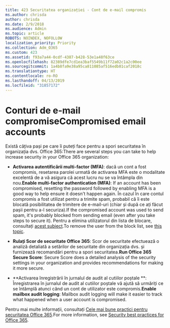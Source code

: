```yaml
---
title: 423 Securitatea organizației - Cont de e-mail compromis
ms.author: chrisda
author: chrisda
ms.date: 2/9/2018
ms.audience: Admin
ms.topic: article
ROBOTS: NOINDEX, NOFOLLOW
localization_priority: Priority
ms.collection: Adm_O365
ms.custom: 423
ms.assetid: f93a7a44-0cdf-4387-b428-53e1a48f63ce
ms.openlocfilehash: 82389dfe7cd1ea3baf5549b11f72a02c1a2c00ee
ms.sourcegitcommit: 1a4b8fa9e38a95ca811085af516edb81caf2018c
ms.translationtype: HT
ms.contentlocale: ro-RO
ms.lasthandoff: 04/13/2019
ms.locfileid: "31857172"
---
```

# <a name="compromised-email-accounts"></a><span data-ttu-id="dee90-102">Conturi de e-mail compromise</span><span class="sxs-lookup"><span data-stu-id="dee90-102">Compromised email accounts</span></span>

<span data-ttu-id="dee90-103">Există câțiva pași pe care îi puteți face pentru a spori securitatea în organizația dvs. Office 365:</span><span class="sxs-lookup"><span data-stu-id="dee90-103">There are several steps you can take to help increase security in your Office 365 organization:</span></span>

- <span data-ttu-id="dee90-104">**Activarea autentificării multi-factor (MFA)**: dacă un cont a fost compromis, resetarea parolei urmată de activarea MFA este o modalitate excelentă de a vă asigura că acest lucru nu se va întâmpla din nou.</span><span class="sxs-lookup"><span data-stu-id="dee90-104">**Enable multi-factor authentication (MFA)**: If an account has been compromised, resetting the password followed by enabling MFA is a good way to help ensure it doesn't happen again.</span></span> <span data-ttu-id="dee90-105">În cazul în care contul compromis a fost utilizat pentru a trimite spam, probabil că îi este blocată posibilitatea de trimitere de e-mail-uri (chiar și după ce ați făcut pașii pentru a-l securiza).</span><span class="sxs-lookup"><span data-stu-id="dee90-105">If the compromised account was used to send spam, it's probably blocked from sending email (even after you take steps to secure it).</span></span> <span data-ttu-id="dee90-106">Pentru a elimina utilizatorul din lista de blocare, consultați [acest subiect](https://technet.microsoft.com/library/ms.exch.eac.actioncenter.aspx).</span><span class="sxs-lookup"><span data-stu-id="dee90-106">To remove the user from the block list, see [this topic](https://technet.microsoft.com/library/ms.exch.eac.actioncenter.aspx).</span></span>

- <span data-ttu-id="dee90-107">**Rulați Scor de securitate Office 365**: Scor de securitate efectuează o analiză detaliată a setărilor de securitate din organizația dvs. și furnizează recomandări pentru a spori securitatea.</span><span class="sxs-lookup"><span data-stu-id="dee90-107">**Run Office 365 Secure Score**: Secure Score does a detailed analysis of the security settings in your organization and provides recommendations for making it more secure.</span></span>

- <span data-ttu-id="dee90-108">\*\*Activarea înregistrării în jurnalul de audit al cutiilor poștale \*\*: Înregistrarea în jurnalul de audit al cutiilor poștale vă ajută să urmăriți ce se întâmplă atunci când un cont de utilizator este compromis.</span><span class="sxs-lookup"><span data-stu-id="dee90-108">**Enable mailbox audit logging**: Mailbox audit logging will make it easier to track what happened when a user account is compromised.</span></span>

<span data-ttu-id="dee90-109">Pentru mai multe informații, consultați [Cele mai bune practici pentru securitatea Office 365](https://support.office.com/article/9295e396-e53d-49b9-ae9b-0b5828cdedc3.aspx).</span><span class="sxs-lookup"><span data-stu-id="dee90-109">For more information, see [Security best practices for Office 365](https://support.office.com/article/9295e396-e53d-49b9-ae9b-0b5828cdedc3.aspx).</span></span>
